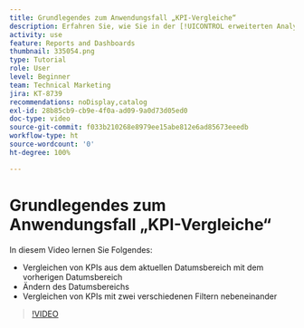 ```yaml
---
title: Grundlegendes zum Anwendungsfall „KPI-Vergleiche“
description: Erfahren Sie, wie Sie in der [!UICONTROL erweiterten Analyse] KPIs vom aktuellen Datumsbereich mit einem früheren Datumsbereich vergleichen und wie Sie KPIs mit zwei verschiedenen Filtern vergleichen können.
activity: use
feature: Reports and Dashboards
thumbnail: 335054.png
type: Tutorial
role: User
level: Beginner
team: Technical Marketing
jira: KT-8739
recommendations: noDisplay,catalog
exl-id: 28b85cb9-cb9e-4f0a-ad09-9a0d73d05ed0
doc-type: video
source-git-commit: f033b210268e8979ee15abe812e6ad85673eeedb
workflow-type: ht
source-wordcount: '0'
ht-degree: 100%

---
```


# Grundlegendes zum Anwendungsfall „KPI-Vergleiche“

In diesem Video lernen Sie Folgendes:

* Vergleichen von KPIs aus dem aktuellen Datumsbereich mit dem vorherigen Datumsbereich
* Ändern des Datumsbereichs
* Vergleichen von KPIs mit zwei verschiedenen Filtern nebeneinander

>[!VIDEO](https://video.tv.adobe.com/v/335054/?quality=12&learn=on)
